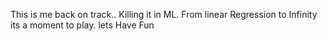 This is me back on track.. Killing it in ML.
From linear Regression to Infinity its a moment to play. 
lets Have Fun
